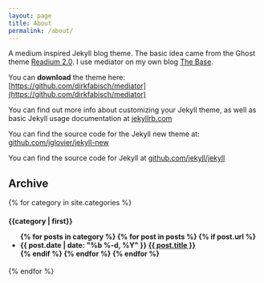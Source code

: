 ```yaml
---
layout: page
title: About
permalink: /about/
---
```


A medium inspired Jekyll blog theme. The basic idea came from the Ghost theme 
[Readium 2.0](http://www.svenread.com/readium-ghost-theme/). I use mediator on my own blog [The Base](blog.base68.com).

You can **download** the theme here:
[https://github.com/dirkfabisch/mediator](https://github.com/dirkfabisch/mediator) 

You can find out more info about customizing your Jekyll theme, as well as basic Jekyll usage documentation at [jekyllrb.com](http://jekyllrb.com/)

You can find the source code for the Jekyll new theme at: [github.com/jglovier/jekyll-new](https://github.com/jglovier/jekyll-new)

You can find the source code for Jekyll at [github.com/jekyll/jekyll](https://github.com/jekyll/jekyll)

## Archive ##

{% for category in site.categories %}
<h4>
  <div id="{{ category | first}}"> {{category | first}}</a>
  <ul>
  {% for posts in category %}
    {% for post in posts %}
      {% if post.url %}
      <li>
        <span class="post-meta">{{ post.date | date: "%b %-d, %Y" }}</span>
        <a href="{{ post.url | prepend: site.baseurl }}">{{ post.title }}</a>
      </li>
      {% endif %}
    {% endfor %}
  {% endfor %}
  </ul>
</h4>

{% endfor %}
